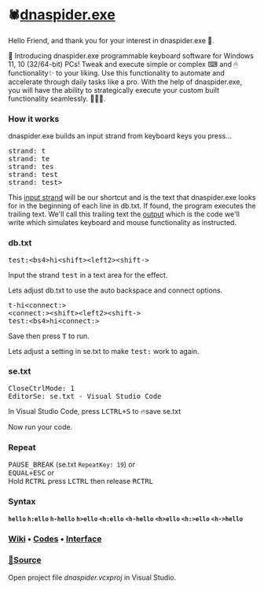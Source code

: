 &nbsp;<h1><span href="https://github.com/dnaspider/dna/releases" title="Get the latest dnaspider.exe release &#13;&#13;Press [WIN+PAUSE_BREAK] for system type">`🕷`</span>[dnaspider.exe](https://github.com/dnaspider/dna/releases "Programmable keyboard software")</h1>
Hello Friend, and thank you for your interest in dnaspider.exe 🙏.

🥁 Introducing dnaspider.exe programmable keyboard software for Windows 11, 10 (32/64-bit) PCs! Tweak and execute simple or complex ⌨ and 🖱 functionality✨ to your liking. Use this functionality to automate and accelerate through daily tasks like a pro. With the help of dnaspider.exe, you will have the ability to strategically execute your custom built functionality seamlessly. 🦾🤖🦾.

### How it works
dnaspider.exe builds an input strand from keyboard keys you press... 
<pre><span title="The [T] key on the keyboard was pressed">strand: <kbd>t</kbd></span>
<span title="The [E] key on the keyboard was pressed">strand: <kbd>te</kbd></span>
<span title="The [S] key on the keyboard was pressed">strand: <kbd>tes</kbd></span>
<span title="The [T] key on the keyboard was pressed">strand: <kbd>test</kbd></span>
<span title="The input sequence [test] was found in the &#13;beginning of one of the lines in db.txt.&#13;Running trailing output...">strand: <kbd>test></kbd></span></pre>

This [input strand](https://github.com/dnaspider/dna/wiki/Input-map "View input strand map") will be our shortcut and is the text that dnaspider.exe looks for in the beginning of each line in <span title="Database">db.txt</span>. If found, the program executes the trailing text. We'll call this trailing text the <a href="https://github.com/dnaspider/dna/wiki/api" title="Application programming interface">output</a> which is the code we'll write which simulates keyboard and mouse functionality as instructed. 

### db.txt
<pre><kbd title="Input strand &#13;&#13;Clear strand with BACKSPACE then type 'test' to run">test</kbd><span title="Use :, -, >, or io:* from se.txt to link the input:output">:</span><span title="Presses BACKSPACE four times">&lt;bs4&gt;</span><span title="Types hi">hi</span><span title="Holds SHIFT">&lt;shift&gt;</span><span title="Presses LEFT twice">&lt;left2&gt;</span><span title="Releases SHIFT">&lt;shift-&gt;</span>
</pre>

Input the strand <kbd>test</kbd> in a text area for the effect.

Lets adjust db.txt to use the auto <span title="-">backspace</span> and <span title="<connect:> or <connect->">connect</span> options.
<pre><span title="Clear strand then press T, RCTRL to run"><kbd>t</kbd><kbd>-</kbd></span>hi&lt;connect:&gt;
<span title="Use RCTRL, RSHIFT+LSHIFT, or COMMA+ESC for &lt; then type 'connect' followed by RCTRL to run"><kbd>&lt;</kbd><kbd>connect</kbd><kbd>:&gt;</kbd></span>&lt;shift&gt;&lt;left2&gt;&lt;shift-&gt;
<kbd>test</kbd><kbd>:</kbd>&lt;bs4&gt;hi&lt;connect:&gt;</pre>

Save then press <kbd>T</kbd> to run.

Lets adjust a setting in se.txt to make <kbd title="Line 3">test:</kbd> work to again.

### se.txt
<pre title="CloseCtrlMode is now set to True">CloseCtrlMode: 1
EditorSe: se.txt - Visual Studio Code</pre>

In Visual Studio Code, press <kbd>LCTRL+S</kbd> to 🔥save <span title="Settings">se.txt</span>

Now run your code.

### Repeat
<kbd>PAUSE_BREAK</kbd> (se.txt `RepeatKey: 19`) or <br>
<kbd>EQUAL+ESC</kbd> or <br>
Hold <kbd>RCTRL</kbd> press <kbd>LCTRL</kbd> then release <kbd>RCTRL</kbd> 

### Syntax
<strong><span title="Settings&#013;=se.txt==========&#013;StrandLengthMode: 1&#013;CtrlScanOnlyMode: 0&#013;CloseCtrlMode: 0&#013;Ignore_A-Z: 0&#013;===============&#013;&#013;Database&#013;=db.txt==========&#013;hello&#013;===============&#13;&#013;Run&#013;Press H E L in a text area&#13;&#13;Program&#13;=dnaspider.exe=====&#013;strand: h&#013;strand: he&#013;strand: hel&#013;===============">`hello`</span>
 <span title="=se.txt==========&#013;StrandLengthMode: 0&#013;CtrlScanOnlyMode: 0&#013;CloseCtrlMode: 0&#013;Ignore_A-Z: 0&#013;===============&#13;&#13;=db.txt==========&#13;h:ello&#13;===============&#13;&#13;Run&#13;Clear strand then press H&#13;&#13;To clear strand, toggle RIGHT_CTRL, &#13;BACKSPACE, or PAUSE_BREAK&#13;&#13;=dnaspider.exe=====&#013;strand: h&#013;===============">`h:ello`</span>
 <span title="Use minus sign for auto BACKSPACE&#13;&#13;=db.txt==========&#13;h-hello&#13;===============&#13;&#13;Run&#13;Clear strand then press H&#13;&#13;=dnaspider.exe=====&#013;strand: h&#013;===============">`h-hello`</span>
 <span title="Use > to remember input strand &#13;for SCROLL_LOCK repeat&#13; &#13;=db.txt==========&#13;h>ello&#13;===============&#13;&#13;Run&#13;Press H&#13;&#13;=dnaspider.exe=====&#013;strand: h&#013;===============">`h>ello`</span>
 <span title="=db.txt==========&#13;<h:ello&#13;===============&#13;&#13;Run&#13;Press RIGHT_CTRL, release RIGHT_CTRL, H&#13;Or press COMMA+ESC, H&#13;&#13;=dnaspider.exe=====&#013;strand: <&#13;strand: <h&#013;===============">`<h:ello`</span>
 <span title="&#13;&#13;=db.txt==========&#13;<h-hello&#13;===============&#13;&#13;Run&#13;Press RIGHT_CTRL, release RIGHT_CTRL, H&#13;&#13;=dnaspider.exe=====&#013;strand: <&#13;strand: <h&#013;===============">`<h-hello`</span>
 <span title="Use > to remember input strand &#13;for SCROLL_LOCK repeat&#13;&#13;=db.txt==========&#13;<h>ello&#13;===============&#13;&#13;Run&#13;Press RIGHT_CTRL, release RIGHT_CTRL, H&#13;&#13;=dnaspider.exe=====&#013;strand: <&#13;strand: <h&#013;===============">`<h>ello`</span>
 <span title="Connect&#13;&#13;=db.txt========&#13;<i-><o->h<h:>!&#13;<o->hello!&#13;<h:>ello&#13;=============&#13;&#13;Run&#13;Press RIGHT_CTRL, release RIGHT_CTRL, I&#13;&#13;=dnaspider.exe=====&#013;strand: <i&#013;===============">`<h:>ello`</span>
 <span title="Infinite loop&#13;&#13;Press ESC to stop or PAUSE_BREAK to pause/resume&#13;&#13;=db.txt==========&#13;<h-><speed:250>hello <h->&#13;===============&#13;&#13;Run&#13;Press RIGHT_CTRL, release RIGHT_CTRL, H&#13;&#13;=dnaspider.exe=====&#013;strand: <&#13;strand: <h&#013;===============">`<h->hello`</span></strong>

### <a href="https://github.com/dnaspider/dna/wiki">Wiki</a> • <a href="https://github.com/dnaspider/dna/wiki/api" title="Application programming interface">Codes</a> • <a href="https://github.com/dnaspider/dna/wiki/interface" title="UI">Interface</a>


<h3><a href="https://github.com/dnaspider/dna/archive/master.zip" title="Extract dna-master folder from dna-master.zip to desktop&#13;&#13;dnaspider.vcxproj > Open with > Visual Studio&#13;&#13;Solution Explorer > Source Files > dnaspider.cpp&#13;&#13;Build (Release, x64)&#13;CTRL+SHIFT+B&#13;&#13;dnaspider.exe build can be found in dna/x64/release or dna/Release (x86)">📂Source</a></h3>

Open project file <em>dnaspider.vcxproj</em> in Visual Studio.
